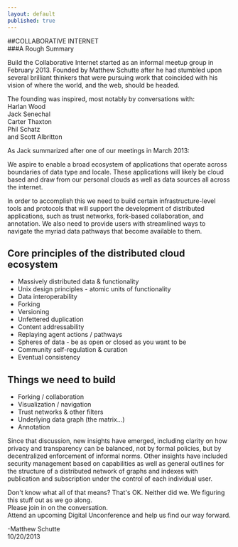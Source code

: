 ```yaml
---
layout: default
published: true
---
```


##COLLABORATIVE INTERNET  
###A Rough Summary  
  
Build the Collaborative Internet started as an informal meetup group in February 2013.  Founded by Matthew Schutte after he had stumbled upon several brilliant thinkers that were pursuing work that coincided with his vision of where the world, and the web, should be headed.  

The founding was inspired, most notably by conversations with:  
Harlan Wood  
Jack Senechal  
Carter Thaxton  
Phil Schatz  
and Scott Albritton  

As Jack summarized after one of our meetings in March 2013:
  
  
    
We aspire to enable a broad ecosystem of applications that operate across boundaries of data type and locale. These applications will likely be cloud based and draw from our personal clouds as well as data sources all across the internet.  
  
In order to accomplish this we need to build certain infrastructure-level tools and protocols that will support the development of distributed applications, such as trust networks, fork-based collaboration, and annotation. We also need to provide users with streamlined ways to navigate the myriad data pathways that become available to them.  
  
Core principles of the distributed cloud ecosystem  
--------------------------------------------------   
- Massively distributed data & functionality  
- Unix design principles - atomic units of functionality  
- Data interoperability  
- Forking  
- Versioning  
- Unfettered duplication  
- Content addressability  
- Replaying agent actions / pathways  
- Spheres of data - be as open or closed as you want to be  
- Community self-regulation & curation  
- Eventual consistency  
  
Things we need to build  
-----------------------   
- Forking / collaboration  
- Visualization / navigation  
- Trust networks & other filters  
- Underlying data graph (the matrix...)  
- Annotation  
  
  
  
  
Since that discussion, new insights have emerged, including clarity on how privacy and transparency can be balanced, not by formal policies, but by decentralized enforcement of informal norms.  Other insights have included security management based on capabilities as well as general outlines for the structure of a distributed network of graphs and indexes with publication and subscription under the control of each individual user.  

Don't know what all of that means?  That's OK.  Neither did we.  We figuring this stuff out as we go along.  
Please join in on the conversation.   
Attend an upcoming Digital Unconference and help us find our way forward.  
  
-Matthew Schutte  
10/20/2013
